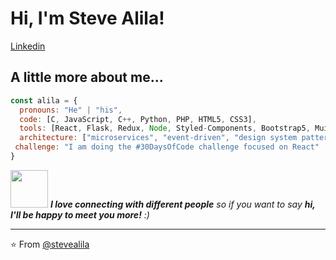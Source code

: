 <h1> Hi, I'm Steve Alila! </h1>

[Linkedin](https://www.linkedin.com/in/steve-alila-3a4b01141/)


## A little more about me...  

```javascript
const alila = {
  pronouns: "He" | "his",
  code: [C, JavaScript, C++, Python, PHP, HTML5, CSS3],
  tools: [React, Flask, Redux, Node, Styled-Components, Bootstrap5, Mui, Docker, Git],
  architecture: ["microservices", "event-driven", "design system pattern"],
 challenge: "I am doing the #30DaysOfCode challenge focused on React"
}
```

<img src="https://media.giphy.com/media/LnQjpWaON8nhr21vNW/giphy.gif" width="60"> <em><b>I love connecting with different people</b> so if you want to say <b>hi, I'll be happy to meet you more!</b> :)</em>

---

⭐️ From [@stevealila](https://github.com/Stevealila/Stevealila)
